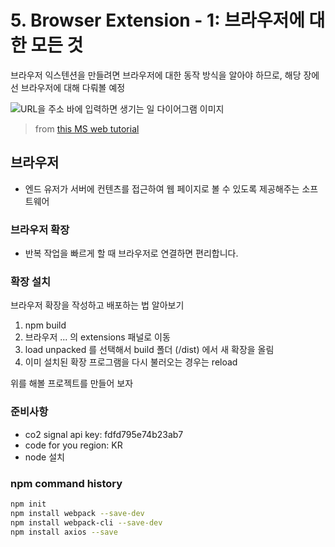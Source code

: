 # 5. Browser Extension - 1: 브라우저에 대한 모든 것

브라우저 익스텐션을 만들려면 브라우저에 대한 동작 방식을 알아야 하므로, 해당 장에선 브라우저에 대해 다뤄볼 예정

![URL을 주소 바에 입력하면 생기는 일 다이어그램 이미지](https://raw.githubusercontent.com/microsoft/Web-Dev-For-Beginners/main/5-browser-extension/1-about-browsers/images/sketchnote.jpg)

> from [this MS web tutorial](https://github.com/microsoft/Web-Dev-For-Beginners/blob/main/5-browser-extension/1-about-browsers/images/sketchnote.jpg)

## 브라우저

- 엔드 유저가 서버에 컨텐츠를 접근하여 웹 페이지로 볼 수 있도록 제공해주는 소프트웨어

### 브라우저 확장

- 반복 작업을 빠르게 할 때 브라우저로 연결하면 편리합니다.

### 확장 설치

브라우저 확장을 작성하고 배포하는 법 알아보기

1. npm build
2. 브라우저 ... 의 extensions 패널로 이동
3. load unpacked 를 선택해서 build 폴더 (/dist) 에서 새 확장을 올림
4. 이미 설치된 확장 프로그램을 다시 불러오는 경우는 reload

위를 해볼 프로젝트를 만들어 보자

### 준비사항

- co2 signal api key: fdfd795e74b23ab7
- code for you region: KR
- node 설치

### npm command history

```sh
npm init
npm install webpack --save-dev
npm install webpack-cli --save-dev
npm install axios --save
```

